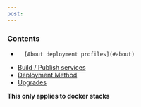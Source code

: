 ```yaml
---
post: 
---
```


### Contents

*		[About deployment profiles](#about)
*   [Build / Publish services](#build)
*   [Deployment Method](#deployment-method)
*   [Upgrades](#upgrades)
            

	







**This only applies to docker stacks**




